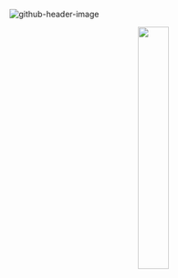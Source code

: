 ![github-header-image](https://github.com/user-attachments/assets/a5c4b7e0-0853-4490-8cb0-9dec799a303d)
<div align="center">
	<img width = "33%" src="https://i.imgur.com/8BgVXcY.png">
</div>
